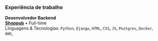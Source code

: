 ### Experiência de trabalho

<!-- [<img align="left" height="94px" width="94px" alt="Warpnet" src="media/logopub.png"/>](https://www.shoppub.com.br/) -->

**Desenvolvedor Backend** \
[**Shoppub**](https://www.shoppub.com.br/) • Full-time \
Linguagens & Tecnologias: `Python`, `Django`, `HTML`, `CSS`, `JS`, `Postgres`, `Docker`, `AWS`,\
<br/>